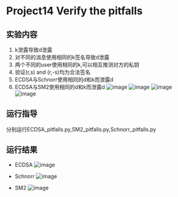 # Project14 Verify the pitfalls
## 实验内容
1. k泄露导致d泄露<br>
2. 对不同的消息使用相同的k签名导致d泄露<br>
3. 两个不同的user使用相同的k,可以相互推测对方的私钥<br>
4. 验证(r,s) and (r,-s)均为合法签名<br>
5. ECDSA与Schnorr使用相同的d和k而泄露d<br>
6. ECDSA与SM2使用相同的d和k而泄露d
![image](https://user-images.githubusercontent.com/104118101/181774911-be767e31-a991-4d0b-b705-1ff2a7db903a.png)
![image](https://user-images.githubusercontent.com/104118101/181774960-88afa7f5-ca09-4420-a739-996afe864eaa.png)
![image](https://user-images.githubusercontent.com/104118101/181775051-c0c54622-6078-418d-b92d-2d6ef87f083c.png)
![image](https://user-images.githubusercontent.com/104118101/181775098-7a213bd2-70bc-4e54-a736-37cfdfeede73.png)
## 运行指导
分别运行ECDSA_pitfalls.py,SM2_pitfalls.py,Schnorr_pitfalls.py
## 运行结果
* ECDSA
![image](https://user-images.githubusercontent.com/104118101/180967553-777e7933-5032-4c82-932b-ed9c4435451b.png)

* Schnorr
![image](https://user-images.githubusercontent.com/104118101/180965423-af8040f8-7efd-4de2-a72e-7b58e00e3dbf.png)

* SM2
![image](https://user-images.githubusercontent.com/104118101/180967768-0cfc4c1f-8d86-4398-b989-221acb0640a8.png)

